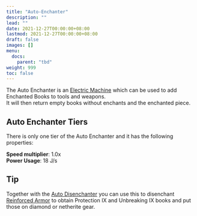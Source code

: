 ```yaml
---
title: "Auto-Enchanter"
description: ""
lead: ""
date: 2021-12-27T00:00:00+08:00
lastmod: 2021-12-27T00:00:00+08:00
draft: false
images: []
menu: 
  docs:
    parent: "tbd"
weight: 999
toc: false
---
```


The Auto Enchanter is an [Electric Machine](https://github.com/Slimefun/Slimefun4/wiki/Electric-Machines) which can be used to add Enchanted Books to tools and weapons.  
It will then return empty books without enchants and the enchanted piece.  

## Auto Enchanter Tiers

There is only one tier of the Auto Enchanter and it has the following properties:  

**Speed multiplier**: 1.0x  
**Power Usage**: 18 J/s  

## Tip

Together with the [Auto Disenchanter](https://github.com/Slimefun/Slimefun4/wiki/Auto-Disenchanter) you can use this to disenchant [Reinforced Armor](https://github.com/Slimefun/Slimefun4/wiki/Armor#reinforced-armor) to obtain Protection IX and Unbreaking IX books and put those on diamond or netherite gear.
